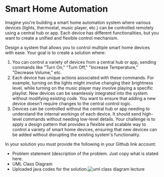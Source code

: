# Smart Home Automation
Imagine you're building a smart home automation system where various devices (lights, thermostat, music player, etc.) can be controlled remotely using a central hub or app. Each device has different functionalities, but you want to create a unified and flexible control mechanism.

Design a system that allows you to control multiple smart home devices with ease. Your goal is to create a solution where:

  1. You can control a variety of devices from a central hub or app, sending commands like "Turn On," "Turn Off," "Increase Temperature," "Decrease Volume," etc.
  2. Each device has unique actions associated with these commands. For example, turning on the lights might involve changing their brightness level, while turning on the music player may involve playing a specific playlist.
New devices can be seamlessly integrated into the system without modifying existing code. You want to ensure that adding a new device doesn't require changes to the central control logic.
  3. Devices can be controlled without the central hub or app needing to understand the internal workings of each device. It should send high-level commands without needing low-level details.
Your challenge is to apply a design pattern that provides a flexible and scalable way to control a variety of smart home devices, ensuring that new devices can be added without disrupting the existing system's functionality.

In your solution you must provide the following in your Github link account:

  - Problem statement (description of the problem. Just copy what is stated here.
  - UML Class Diagram
  - Uploaded java codes for the solution.![uml class diagram lecture](https://github.com/user-attachments/assets/223ff5c6-129b-4d55-9b66-d7a51edb1f69)
